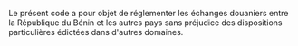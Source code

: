 Le présent code a pour objet de réglementer les
échanges douaniers entre la République du Bénin et les autres pays sans
préjudice des dispositions particulières édictées dans d'autres
domaines.